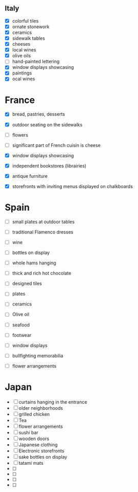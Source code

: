 ## Italy
- [X] colorful tiles
- [X] ornate stonework
- [X] ceramics
- [X] sidewalk tables
- [X] cheeses
- [X] local wines
- [X] olive oils
- [ ] hand-painted lettering
- [X] window displays showcasing
- [X] paintings
- [x] ocal wines

# France
- [X] bread, pastries, desserts
- [X] outdoor seating on the sidewalks
- [ ] flowers
- [ ] significant part of French cuisin is cheese
- [X] window displays showcasing
- [X] independent bookstores (librairies)
- [X] antique furniture
- [X] storefronts with inviting menus displayed on chalkboards
 

 # Spain
- [ ] small plates at outdoor tables
- [ ] traditional Flamenco dresses
- [ ] wine
- [ ] bottles on display
- [ ] whole hams hanging
- [ ] thick and rich hot chocolate
- [ ] designed tiles
- [ ] plates
- [ ] ceramics
- [ ] Olive oil
- [ ] seafood
- [ ] footwear
- [ ] window displays
- [ ] bullfighting memorabilia
- [ ] flower arrangements


 # Japan
- [ ] curtains hanging in the entrance
- [ ] older neighborhoods
- [ ] grilled chicken
- [ ] Tea
- [ ] flower arrangements
- [ ] sushi bar
- [ ] wooden doors
- [ ] Japanese clothing
- [ ] Electronic storefronts
- [ ] sake bottles on display
- [ ] tatami mats
- [ ] 
- [ ] 
- [ ] 
- [ ] 

